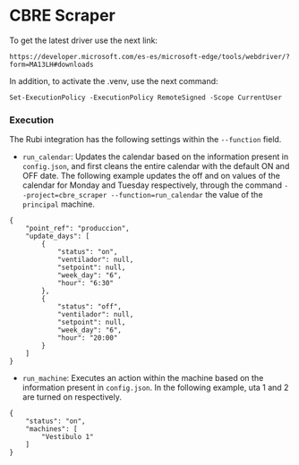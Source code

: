 # CBRE Scraper

To get the latest driver use the next link:

```
https://developer.microsoft.com/es-es/microsoft-edge/tools/webdriver/?form=MA13LH#downloads
```

In addition, to activate the .venv, use the next command:

```
Set-ExecutionPolicy -ExecutionPolicy RemoteSigned -Scope CurrentUser
```

### Execution

The Rubi integration has the following settings within the `--function` field.

- `run_calendar`: Updates the calendar based on the information present in `config.json`, and first cleans the entire calendar with the default ON and OFF date. The following example updates the off and on values ​​of the calendar for Monday and Tuesday respectively, through the command `--project=cbre_scraper --function=run_calendar` the value of the `principal` machine.

```
{
    "point_ref": "produccion",
    "update_days": [
        {
            "status": "on",
            "ventilador": null,
            "setpoint": null,
            "week_day": "6",
            "hour": "6:30"
        },
        {
            "status": "off",
            "ventilador": null,
            "setpoint": null,
            "week_day": "6",
            "hour": "20:00"
        }
    ]
}
```

- `run_machine`: Executes an action within the machine based on the information present in `config.json`. In the following example, uta 1 and 2 are turned on respectively.

```
{
    "status": "on", 
    "machines": [
        "Vestibulo 1"
    ]
}
```